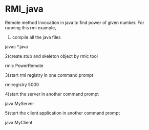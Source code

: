 # RMI_java
Remote method Invocation in java to find power of given number.
For running this rmi example,  
  
1) compile all the java files  
  
javac *.java  
  
2)create stub and skeleton object by rmic tool  
  
rmic PowerRemote  
  
3)start rmi registry in one command prompt  
  
rmiregistry 5000  
  
4)start the server in another command prompt  
  
java MyServer  
  
5)start the client application in another command prompt  
  
java MyClient  
